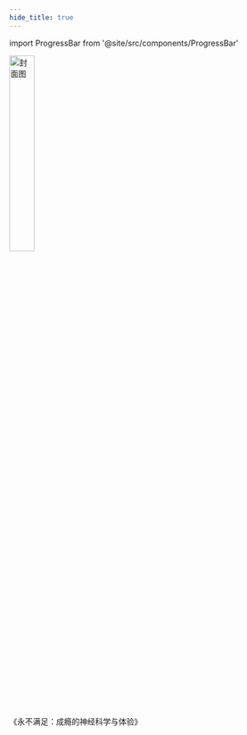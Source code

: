 ```yaml
---
hide_title: true
---
```


import ProgressBar from '@site/src/components/ProgressBar'

<ProgressBar percent={100} label="完成进度" />

<img src="https://static.kjuu.cc/tana/202509071826114.png" alt="封面图"
width="30%" />

《永不满足：成瘾的神经科学与体验》
